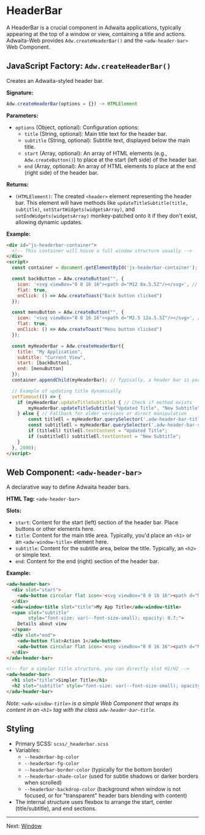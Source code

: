 # HeaderBar

A HeaderBar is a crucial component in Adwaita applications, typically appearing at the top of a window or view, containing a title and actions. Adwaita-Web provides `Adw.createHeaderBar()` and the `<adw-header-bar>` Web Component.

## JavaScript Factory: `Adw.createHeaderBar()`

Creates an Adwaita-styled header bar.

**Signature:**

```javascript
Adw.createHeaderBar(options = {}) -> HTMLElement
```

**Parameters:**

*   `options` (Object, optional): Configuration options:
    *   `title` (String, optional): Main title text for the header bar.
    *   `subtitle` (String, optional): Subtitle text, displayed below the main title.
    *   `start` (Array<HTMLElement>, optional): An array of HTML elements (e.g., `Adw.createButton()`) to place at the start (left side) of the header bar.
    *   `end` (Array<HTMLElement>, optional): An array of HTML elements to place at the end (right side) of the header bar.

**Returns:**

*   `(HTMLElement)`: The created `<header>` element representing the header bar. This element will have methods like `updateTitleSubtitle(title, subtitle)`, `setStartWidgets(widgetsArray)`, and `setEndWidgets(widgetsArray)` monkey-patched onto it if they don't exist, allowing dynamic updates.

**Example:**

```html
<div id="js-headerbar-container">
  <!-- This container will house a full window structure usually -->
</div>
<script>
  const container = document.getElementById('js-headerbar-container');

  const backButton = Adw.createButton("", {
    icon: '<svg viewBox="0 0 16 16"><path d="M12 8a.5.5Z"/></svg>', // Left arrow (shortened)
    flat: true,
    onClick: () => Adw.createToast("Back button clicked")
  });

  const menuButton = Adw.createButton("", {
    icon: '<svg viewBox="0 0 16 16"><path d="M2.5 12a.5.5Z"/></svg>', // Menu icon (shortened)
    flat: true,
    onClick: () => Adw.createToast("Menu button clicked")
  });

  const myHeaderBar = Adw.createHeaderBar({
    title: "My Application",
    subtitle: "Current View",
    start: [backButton],
    end: [menuButton]
  });
  container.appendChild(myHeaderBar); // Typically, a header bar is part of an AdwWindow

  // Example of updating title dynamically
  setTimeout(() => {
    if (myHeaderBar.updateTitleSubtitle) { // Check if method exists
        myHeaderBar.updateTitleSubtitle("Updated Title", "New Subtitle");
    } else { // Fallback for older versions or direct manipulation
        const titleEl = myHeaderBar.querySelector('.adw-header-bar-title');
        const subtitleEl = myHeaderBar.querySelector('.adw-header-bar-subtitle');
        if (titleEl) titleEl.textContent = "Updated Title";
        if (subtitleEl) subtitleEl.textContent = "New Subtitle";
    }
  }, 2000);
</script>
```

## Web Component: `<adw-header-bar>`

A declarative way to define Adwaita header bars.

**HTML Tag:** `<adw-header-bar>`

**Slots:**

*   `start`: Content for the start (left) section of the header bar. Place buttons or other elements here.
*   `title`: Content for the main title area. Typically, you'd place an `<h1>` or an `<adw-window-title>` element here.
*   `subtitle`: Content for the subtitle area, below the title. Typically, an `<h2>` or simple text.
*   `end`: Content for the end (right) section of the header bar.

**Example:**

```html
<adw-header-bar>
  <div slot="start">
    <adw-button circular flat icon='<svg viewBox="0 0 16 16"><path d="M12 8Z"/></svg>'></adw-button>
  </div>
  <adw-window-title slot="title">My App Title</adw-window-title>
  <span slot="subtitle"
        style="font-size: var(--font-size-small); opacity: 0.7;">
    Details about view
  </span>
  <div slot="end">
    <adw-button flat>Action 1</adw-button>
    <adw-button circular flat icon='<svg viewBox="0 0 16 16"><path d="M2.5 12Z"/></svg>'></adw-button>
  </div>
</adw-header-bar>

<!-- For a simpler title structure, you can directly slot H1/H2 -->
<adw-header-bar>
  <h1 slot="title">Simpler Title</h1>
  <h2 slot="subtitle" style="font-size: var(--font-size-small); opacity: 0.7;">Simpler Subtitle</h2>
</adw-header-bar>
```
*Note: `<adw-window-title>` is a simple Web Component that wraps its content in an `<h1>` tag with the class `adw-header-bar-title`.*

## Styling

*   Primary SCSS: `scss/_headerbar.scss`
*   Variables:
    *   `--headerbar-bg-color`
    *   `--headerbar-fg-color`
    *   `--headerbar-border-color` (typically for the bottom border)
    *   `--headerbar-shade-color` (used for subtle shadows or darker borders when scrolled)
    *   `--headerbar-backdrop-color` (background when window is not focused, or for "transparent" header bars blending with content)
*   The internal structure uses flexbox to arrange the start, center (title/subtitle), and end sections.

---
Next: [Window](./window.md)
